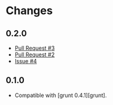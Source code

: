 Changes
=======

0.2.0
-----

* [Pull Request #3][pull 3]
* [Pull Request #2][pull 2]
* [Issue #4][issue 4]

0.1.0
-----

* Compatible with [grunt 0.4.1][grunt].

[pull 3]: https://github.com/dvberkel/grunt-peg/pull/3
[pull 2]: https://github.com/dvberkel/grunt-peg/pull/2
[issue 4]: https://github.com/dvberkel/grunt-peg/issues/4